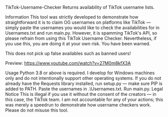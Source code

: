 TikTok-Username-Checker
Returns availability of TikTok username lists.

Information
This tool was strictly developed to demonstrate how straightforward it is to claim OG usernames on platforms like TikTok — simply paste the usernames you would like to check the availabilities for in Usernames.txt and run main.py. However, it is spamming TikTok's API, so please refrain from using this TikTok Username Checker. Nevertheless, if you use this, you are doing it at your own risk. You have been warned.

This does not pick up false availables such as banned users!

Preview:
https://www.youtube.com/watch?v=27M0m8kfX3A


Usage
Python 3.8 or above is required.
I develop for Windows machines only and do not intentionally support other operating systems.
If you do not already have the Requests library installed, run setup.py — make sure PIP is added to PATH.
Paste the usernames in .\Usernames.txt.
Run main.py.
Legal Notice
This is illegal if you use it without the consent of the creators — in this case, the TikTok team. I am not accountable for any of your actions; this was merely a speedrun to demonstrate how username checkers work. Please do not misuse this tool.
